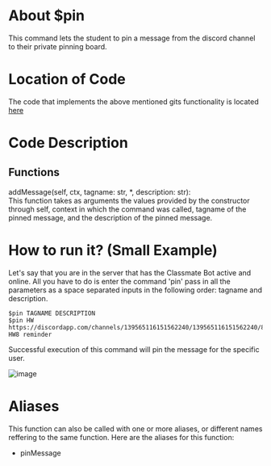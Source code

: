 # About $pin
This command lets the student to pin a message from the discord channel to their private pinning board.

# Location of Code
The code that implements the above mentioned gits functionality is located [here](https://github.com/SE21-Team2/ClassMateBot/blob/main/cogs/pinning.py)

# Code Description
## Functions
addMessage(self, ctx, tagname: str, *, description: str): <br>
This function takes as arguments the values provided by the constructor through self, context in which the command was called, tagname of the pinned message, and the description of the pinned message.

# How to run it? (Small Example)
Let's say that you are in the server that has the Classmate Bot active and online. All you have to do is 
enter the command 'pin' pass in all the parameters as a space separated inputs in the following order:
tagname and description.
```
$pin TAGNAME DESCRIPTION
$pin HW https://discordapp.com/channels/139565116151562240/139565116151562240/890813190433292298 HW8 reminder
```
Successful execution of this command will pin the message for the specific user.

![image](https://user-images.githubusercontent.com/32313919/140243037-8e4c192c-5842-4fd9-85b0-6cccaf3f74ab.png)

# Aliases

This function can also be called with one or more aliases, or different names reffering to the same function. Here are the aliases for this function:

 - pinMessage